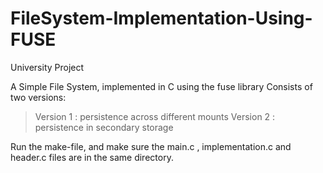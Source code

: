 # FileSystem-Implementation-Using-FUSE
University Project 

A Simple File System, implemented in C using the fuse library 
Consists of two versions:
>Version 1 : persistence across different mounts 
>Version 2 : persistence in secondary storage

Run the make-file, and make sure the main.c , implementation.c and header.c files are in the same directory.
